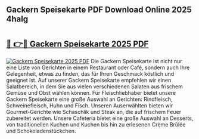 ## Gackern Speisekarte PDF Download Online 2025 4halg

# <h2><a href="http://gc8ugc.nevu.top/?p=Gackern+Speisekarte">🔗 👉🔴 Gackern Speisekarte 2025 PDF</a></h2>

[![Gackern Speisekarte 2025 PDF](https://i.imgur.com/dBaPXMq.png)](http://gc8ugc.nevu.top/?p=Gackern+Speisekarte)
Die Gackern Speisekarte ist nicht nur eine Liste von Gerichten in einem Restaurant oder Café, sondern auch Ihre Gelegenheit, etwas zu finden, das für Ihren Geschmack köstlich und geeignet ist. Auf unserer Gackern Speisekarte empfehlen wir einen Salatbereich, in dem Sie aus vielen verschiedenen Salaten aus frischem Gemüse und Obst wählen können. Für Fleischliebhaber bietet unsere Gackern Speisekarte eine große Auswahl an Gerichten: Rindfleisch, Schweinefleisch, Huhn und Fisch. Unseren Auserwählten bieten wir Gourmet-Gerichte wie Schaschlik und Steak an, die auf frischem Feuer zubereitet werden. Unsere Cafeteria bietet eine große Auswahl an Desserts, von traditionellen Kuchen und Kuchen bis hin zu erlesenen Crème Brûlée und Schokoladenstückchen.
